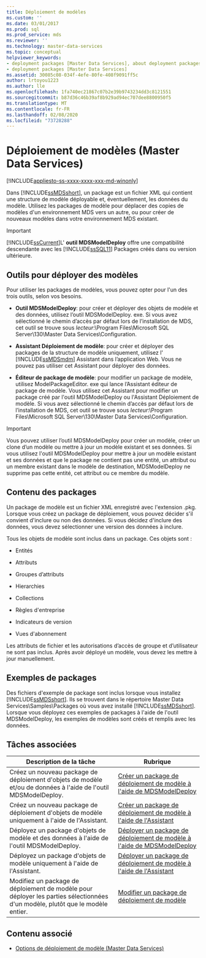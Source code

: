 ```yaml
---
title: Déploiement de modèles
ms.custom: ''
ms.date: 03/01/2017
ms.prod: sql
ms.prod_service: mds
ms.reviewer: ''
ms.technology: master-data-services
ms.topic: conceptual
helpviewer_keywords:
- deployment packages [Master Data Services], about deployment packages
- deployment packages [Master Data Services]
ms.assetid: 30085c08-034f-4efe-80fe-408f9091ff5c
author: lrtoyou1223
ms.author: lle
ms.openlocfilehash: 1fa740ec21867c07b2e39b9743234dd3c8121551
ms.sourcegitcommit: b87d36c46b39af8b929ad94ec707dee8800950f5
ms.translationtype: MT
ms.contentlocale: fr-FR
ms.lasthandoff: 02/08/2020
ms.locfileid: "73728288"
---
```

# <a name="deploying-models-master-data-services"></a>Déploiement de modèles (Master Data Services)

[!INCLUDE[appliesto-ss-xxxx-xxxx-xxx-md-winonly](../includes/appliesto-ss-xxxx-xxxx-xxx-md-winonly.md)]

  Dans [!INCLUDE[ssMDSshort](../includes/ssmdsshort-md.md)], un package est un fichier XML qui contient une structure de modèle déployable et, éventuellement, les données du modèle. Utilisez les packages de modèle pour déplacer des copies de modèles d'un environnement MDS vers un autre, ou pour créer de nouveaux modèles dans votre environnement MDS existant.  
  
> [!IMPORTANT]  
>  [!INCLUDE[ssCurrent](../includes/sscurrent-md.md)]L' **outil MDSModelDeploy** offre une compatibilité descendante avec les [!INCLUDE[ssSQL11](../includes/sssql11-md.md)] Packages créés dans ou version ultérieure.  
  
## <a name="tools-for-deploying-models"></a>Outils pour déployer des modèles  
 Pour utiliser les packages de modèles, vous pouvez opter pour l'un des trois outils, selon vos besoins.  
  
-   **Outil MDSModelDeploy**: pour créer et déployer des objets de modèle et des données, utilisez l’outil MDSModelDeploy. exe. Si vous avez sélectionné le chemin d’accès par défaut lors de l’installation de MDS, cet outil se trouve sous *lecteur*:\Program Files\Microsoft SQL Server\130\Master Data Services\Configuration.  
  
-   **Assistant Déploiement de modèle**: pour créer et déployer des packages de la structure de modèle uniquement, utilisez l' [!INCLUDE[ssMDSmdm](../includes/ssmdsmdm-md.md)] Assistant dans l’application Web. Vous ne pouvez pas utiliser cet Assistant pour déployer des données.  
  
-   **Éditeur de package de modèle**: pour modifier un package de modèle, utilisez ModelPackageEditor. exe qui lance l’Assistant éditeur de package de modèle. Vous utilisez cet Assistant pour modifier un package créé par l'outil MDSModelDeploy ou l'Assistant Déploiement de modèle. Si vous avez sélectionné le chemin d’accès par défaut lors de l’installation de MDS, cet outil se trouve sous *lecteur*:\Program Files\Microsoft SQL Server\130\Master Data Services\Configuration.  
  
> [!IMPORTANT]  
>  Vous pouvez utiliser l’outil MDSModelDeploy pour créer un modèle, créer un clone d’un modèle ou mettre à jour un modèle existant et ses données. Si vous utilisez l'outil MDSModelDeploy pour mettre à jour un modèle existant et ses données et que le package ne contient pas une entité, un attribut ou un membre existant dans le modèle de destination, MDSModelDeploy ne supprime pas cette entité, cet attribut ou ce membre du modèle.  
  
## <a name="what-packages-contain"></a>Contenu des packages  
 Un package de modèle est un fichier XML enregistré avec l'extension .pkg. Lorsque vous créez un package de déploiement, vous pouvez décider s'il convient d'inclure ou non des données. Si vous décidez d'inclure des données, vous devez sélectionner une version des données à inclure.  
  
 Tous les objets de modèle sont inclus dans un package. Ces objets sont :  
  
-   Entités  
  
-   Attributs  
  
-   Groupes d’attributs  
  
-   Hierarchies  
  
-   Collections  
  
-   Règles d'entreprise  
  
-   Indicateurs de version  
  
-   Vues d'abonnement  
  
 Les attributs de fichier et les autorisations d’accès de groupe et d’utilisateur ne sont pas inclus. Après avoir déployé un modèle, vous devez les mettre à jour manuellement.  
  
## <a name="sample-packages"></a>Exemples de packages  
 Des fichiers d'exemple de package sont inclus lorsque vous installez [!INCLUDE[ssMDSshort](../includes/ssmdsshort-md.md)]. Ils se trouvent dans le répertoire Master Data Services\Samples\Packages où vous avez installé [!INCLUDE[ssMDSshort](../includes/ssmdsshort-md.md)]. Lorsque vous déployez ces exemples de packages à l'aide de l'outil MDSModelDeploy, les exemples de modèles sont créés et remplis avec les données.  
  
## <a name="related-tasks"></a>Tâches associées  
  
|Description de la tâche|Rubrique|  
|----------------------|-----------|  
|Créez un nouveau package de déploiement d'objets de modèle et/ou de données à l'aide de l'outil MDSModelDeploy.|[Créer un package de déploiement de modèle à l'aide de MDSModelDeploy](../master-data-services/create-a-model-deployment-package-by-using-mdsmodeldeploy.md)|  
|Créez un nouveau package de déploiement d'objets de modèle uniquement à l'aide de l'Assistant.|[Créer un package de déploiement de modèle à l'aide de l'Assistant](../master-data-services/create-a-model-deployment-package-by-using-the-wizard.md)|  
|Déployez un package d'objets de modèle et des données à l'aide de l'outil MDSModelDeploy.|[Déployer un package de déploiement de modèle à l'aide de MDSModelDeploy](../master-data-services/deploy-a-model-deployment-package-by-using-mdsmodeldeploy.md)|  
|Déployez un package d'objets de modèle uniquement à l'aide de l'Assistant.|[Déployer un package de déploiement de modèle à l'aide de l'Assistant](../master-data-services/deploy-a-model-deployment-package-by-using-the-wizard.md)|  
|Modifiez un package de déploiement de modèle pour déployer les parties sélectionnées d'un modèle, plutôt que le modèle entier.|[Modifier un package de déploiement de modèle](../master-data-services/edit-a-model-deployment-package.md)|  
  
## <a name="related-content"></a>Contenu associé  
  
-   [Options de déploiement de modèle &#40;Master Data Services&#41;](../master-data-services/model-deployment-options-master-data-services.md)  
  
  
